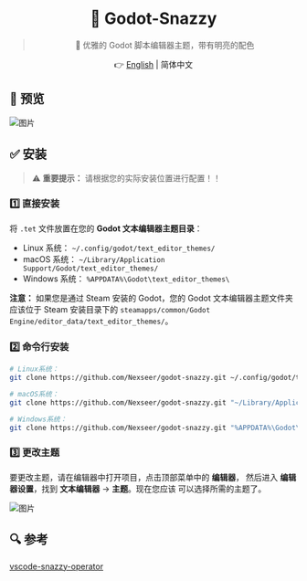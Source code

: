 <h1 align="center">🥳 Godot-Snazzy</h1>

<div align="center">

> 🎨 优雅的 Godot 脚本编辑器主题，带有明亮的配色

👉 [English](README.md) | 简体中文

</div>

## 👀 预览

![图片](https://github.com/user-attachments/assets/e6d9d296-da8e-4ec4-a1cb-16850b97d94a)

## ✅ 安装

> ⚠️ **重要提示：** 请根据您的实际安装位置进行配置！！

### 1️⃣ 直接安装

将 `.tet` 文件放置在您的 **Godot 文本编辑器主题目录**：

- Linux 系统： `~/.config/godot/text_editor_themes/`
- macOS 系统： `~/Library/Application Support/Godot/text_editor_themes/`
- Windows 系统： `%APPDATA%\Godot\text_editor_themes\`

**注意：** 如果您是通过 Steam 安装的 Godot，您的 Godot 文本编辑器主题文件夹
应该位于 Steam 安装目录下的 `steamapps/common/Godot Engine/editor_data/text_editor_themes/`。

### 2️⃣ 命令行安装

```bash
# Linux系统：
git clone https://github.com/Nexseer/godot-snazzy.git ~/.config/godot/text_editor_themes

# macOS系统：
git clone https://github.com/Nexseer/godot-snazzy.git "~/Library/Application Support/Godot/text_editor_themes"

# Windows系统：
git clone https://github.com/Nexseer/godot-snazzy.git "%APPDATA%\Godot\text_editor_themes"
```

### 3️⃣ 更改主题

要更改主题，请在编辑器中打开项目，点击顶部菜单中的 **编辑器**，
然后进入 **编辑器设置**，找到 **文本编辑器** -> **主题**。现在您应该
可以选择所需的主题了。

![图片](https://github.com/user-attachments/assets/3762a2e8-6add-4f4e-ad43-a178860aac90)

## 🔍 参考

[vscode-snazzy-operator](https://github.com/aaronthomas/vscode-snazzy-operator)
